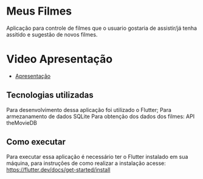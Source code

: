 # Meus Filmes

Aplicação para controle de filmes que o usuario gostaria de assistir/já tenha assitido e sugestão de novos filmes.

# Video Apresentação

- [Apresentação](https://youtu.be/beTzgbgd1CM)
## Tecnologias utilizadas

Para desenvolvimento dessa aplicação foi utilizado o Flutter;
Para armezanamento de dados SQLite
Para obtenção dos dados dos filmes: API theMovieDB 

## Como executar

Para executar essa aplicação é necessário ter o Flutter instalado em sua máquina, para instruções de como realizar a instalação acesse: https://flutter.dev/docs/get-started/install

